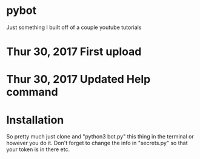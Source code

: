 # pybot
Just something I built off of a couple youtube tutorials

# Thur 30, 2017 First upload

# Thur 30, 2017 Updated Help command

# Installation
So pretty much just clone and "python3 bot.py" this thing
in the terminal or however you do it. Don't forget to change
the info in "secrets.py" so that your token is in there etc.
